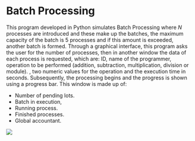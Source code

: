 # Batch Processing

This program developed in Python simulates Batch Processing where _N_ processes are introduced and these make up the batches, the maximum capacity of the batch is 5 processes and if this amount is exceeded, another batch is formed. 
Through a graphical interface, this program asks the user for the number of processes, then in another window the data of each process is requested, which are: ID, name of the programmer, operation to be performed (addition, subtraction, multiplication, division or module). , two numeric values ​​for the operation and the execution time in seconds. Subsequently, the processing begins and the progress is shown using a progress bar. This window is made up of: 
- Number of pending lots.
- Batch in execution,
- Running process.
- Finished processes.
- Global accountant.
  
[![](https://markdown-videos.deta.dev/https://drive.google.com/file/d/10w2_utkS64yc3fAzR-HUNSR9TIzOHfkK/view?usp=sharing)](https://drive.google.com/file/d/10w2_utkS64yc3fAzR-HUNSR9TIzOHfkK/view?usp=sharing)
